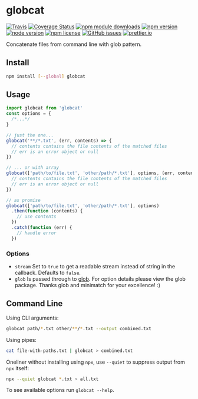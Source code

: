 # globcat

[![Travis](https://img.shields.io/travis/smonn/globcat.svg)](https://travis-ci.org/smonn/globcat)
[![Coverage Status](https://coveralls.io/repos/github/smonn/globcat/badge.svg?branch=master)](https://coveralls.io/github/smonn/globcat?branch=master)
[![npm module downloads](http://img.shields.io/npm/dt/globcat.svg)](https://www.npmjs.org/package/globcat)
[![npm version](https://img.shields.io/npm/v/globcat.svg)](https://www.npmjs.org/package/globcat)
[![node version](https://img.shields.io/node/v/globcat.svg)](https://www.npmjs.org/package/globcat)
[![npm license](https://img.shields.io/npm/l/globcat.svg)](https://raw.githubusercontent.com/smonn/globcat/master/LICENSE)
[![GitHub issues](https://img.shields.io/github/issues/smonn/globcat.svg)](https://github.com/smonn/globcat/issues)
[![prettier.io](https://img.shields.io/badge/code%20style-prettier.io-brightgreen.svg)](https://prettier.io)

Concatenate files from command line with glob pattern.

## Install

```sh
npm install [--global] globcat
```

## Usage

```javascript
import globcat from 'globcat'
const options = {
  /*...*/
}

// just the one...
globcat('**/*.txt', (err, contents) => {
  // contents contains the file contents of the matched files
  // err is an error object or null
})

// ... or with array
globcat(['path/to/file.txt', 'other/path/*.txt'], options, (err, contents) => {
  // contents contains the file contents of the matched files
  // err is an error object or null
})

// as promise
globcat(['path/to/file.txt', 'other/path/*.txt'], options)
  .then(function (contents) {
    // use contents
  })
  .catch(function (err) {
    // handle error
  })
```

### Options

- `stream` Set to `true` to get a readable stream instead of string in the
  callback. Defaults to `false`.
- `glob` Is passed through to [glob][glob]. For option details please
  view the glob package. Thanks glob and minimatch for your excellence! :)

[glob]: https://www.npmjs.com/package/glob

## Command Line

Using CLI arguments:

```sh
globcat path/*.txt other/**/*.txt --output combined.txt
```

Using pipes:

```sh
cat file-with-paths.txt | globcat > combined.txt
```

Oneliner without installing using `npx`, use `--quiet` to suppress output from
`npx` itself:

```sh
npx --quiet globcat *.txt > all.txt
```

To see available options run `globcat --help`.
